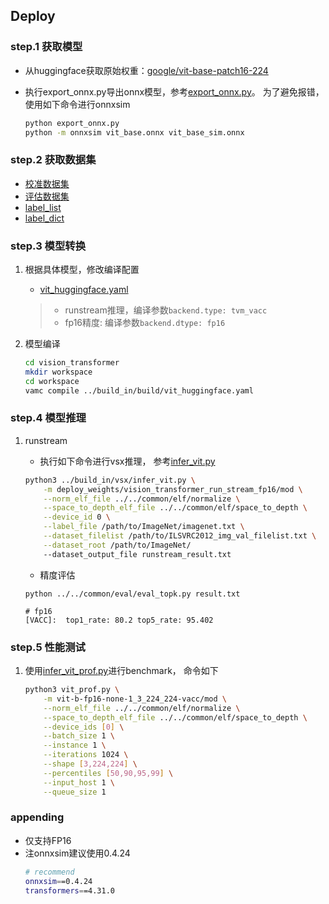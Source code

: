 ## Deploy
### step.1 获取模型
- 从huggingface获取原始权重：[google/vit-base-patch16-224](https://huggingface.co/google/vit-base-patch16-224)

- 执行export_onnx.py导出onnx模型，参考[export_onnx.py](./export_onnx.py)。 为了避免报错， 使用如下命令进行onnxsim
    ```bash
    python export_onnx.py
    python -m onnxsim vit_base.onnx vit_base_sim.onnx
    ```

### step.2 获取数据集
- [校准数据集](https://image-net.org/challenges/LSVRC/2012/index.php)
- [评估数据集](https://image-net.org/challenges/LSVRC/2012/index.php)
- [label_list](../../common/label/imagenet.txt)
- [label_dict](../../common/label/imagenet1000_clsid_to_human.txt)

### step.3 模型转换
1. 根据具体模型，修改编译配置
    - [vit_huggingface.yaml](../build_in/build/vit_huggingface.yaml)
    
    > - runstream推理，编译参数`backend.type: tvm_vacc`
    > - fp16精度: 编译参数`backend.dtype: fp16`

2. 模型编译

    ```bash
    cd vision_transformer
    mkdir workspace
    cd workspace
    vamc compile ../build_in/build/vit_huggingface.yaml
    ```

### step.4 模型推理
1. runstream
    - 执行如下命令进行vsx推理， 参考[infer_vit.py](../build_in/vsx/infer_vit.py)
    ```bash
    python3 ../build_in/vsx/infer_vit.py \
        -m deploy_weights/vision_transformer_run_stream_fp16/mod \
        --norm_elf_file ../../common/elf/normalize \
        --space_to_depth_elf_file ../../common/elf/space_to_depth \
        --device_id 0 \
        --label_file /path/to/ImageNet/imagenet.txt \
        --dataset_filelist /path/to/ILSVRC2012_img_val_filelist.txt \
        --dataset_root /path/to/ImageNet/ 
        --dataset_output_file runstream_result.txt
    ```

    - 精度评估
    ```
    python ../../common/eval/eval_topk.py result.txt
    ```

    ```
    # fp16
    [VACC]:  top1_rate: 80.2 top5_rate: 95.402
    ```

### step.5 性能测试
1. 使用[infer_vit_prof.py](../build_in/vsx/infer_vit_prof.py)进行benchmark， 命令如下
    ```bash
    python3 vit_prof.py \
        -m vit-b-fp16-none-1_3_224_224-vacc/mod \
        --norm_elf_file ../../common/elf/normalize \
        --space_to_depth_elf_file ../../common/elf/space_to_depth \
        --device_ids [0] \
        --batch_size 1 \
        --instance 1 \
        --iterations 1024 \
        --shape [3,224,224] \
        --percentiles [50,90,95,99] \
        --input_host 1 \
        --queue_size 1

    ```

### appending
- 仅支持FP16
- 注onnxsim建议使用0.4.24
    ```bash
    # recommend
    onnxsim==0.4.24
    transformers==4.31.0
    ```

